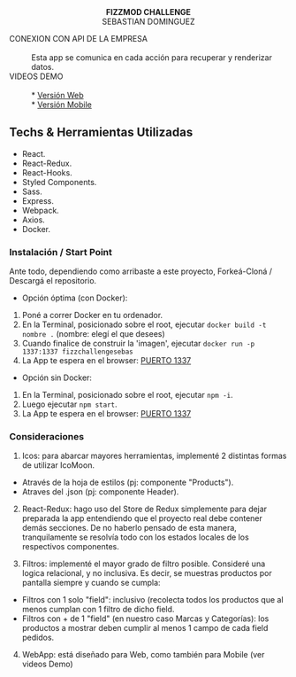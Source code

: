 
<div align="center"><strong>FIZZMOD CHALLENGE</strong></div>
<div align="center">SEBASTIAN DOMINGUEZ</div>
<dl>

  <dt>CONEXION CON API DE LA EMPRESA</dt><br />

  <dd>Esta app se comunica en cada acción para recuperar y renderizar datos.</dd>


  <dt>VIDEOS DEMO</dt><br />
  <dd>* <a href="https://www.dropbox.com/s/07ufmanti9o9a1b/vidWeb.mov?dl=0">Versión Web</a></dd>
  <dd>* <a href="https://www.dropbox.com/s/9mzswszthrh0v9z/vidMobile.mov?dl=0">Versión Mobile</a></dd>

</dl>


## Techs & Herramientas Utilizadas

* React.<br />
* React-Redux.<br />
* React-Hooks.<br />
* Styled Components.<br />
* Sass.<br />
* Express.<br />
* Webpack.<br />
* Axios.<br />
* Docker.<br />


### Instalación / Start Point</dt>

Ante todo, dependiendo como arribaste a este proyecto, Forkeá-Cloná / Descargá el repositorio.

* Opción óptima (con Docker):
1. Poné a correr Docker en tu ordenador.
2. En la Terminal, posicionado sobre el root, ejecutar `docker build -t nombre .` (nombre: elegí el que desees)
3. Cuando finalice de construir la 'imagen', ejecutar `docker run -p 1337:1337 fizzchallengesebas`
4. La App te espera en el browser: <a href="http://localhost:1337/">PUERTO 1337</a>

* Opción sin Docker:
1. En la Terminal, posicionado sobre el root, ejecutar `npm -i`.
2. Luego ejecutar `npm start`.
3. La App te espera en el browser: <a href="http://localhost:1337/">PUERTO 1337</a>



### Consideraciones

1. Icos: para abarcar mayores herramientas, implementé 2 distintas formas de utilizar IcoMoon. 
* Através de la hoja de estilos (pj: componente "Products").
* Atraves del .json (pj: componente Header).

2. React-Redux: hago uso del Store de Redux simplemente para dejar preparada la app entendiendo que el proyecto real debe contener demás secciones. De no haberlo pensado de esta manera, tranquilamente se resolvía todo con los estados locales de los respectivos componentes.

3. Filtros: implementé el mayor grado de filtro posible. Consideré una logica relacional, y no inclusiva. Es decir, se muestras productos por pantalla siempre y cuando se cumpla:
* Filtros con 1 solo "field": inclusivo (recolecta todos los productos que al menos cumplan con 1 filtro de dicho field.
* Filtros con + de 1 "field" (en nuestro caso Marcas y Categorías): los productos a mostrar deben cumplir al menos 1 campo de cada field pedidos.

4. WebApp: está diseñado para Web, como también para Mobile (ver videos Demo)